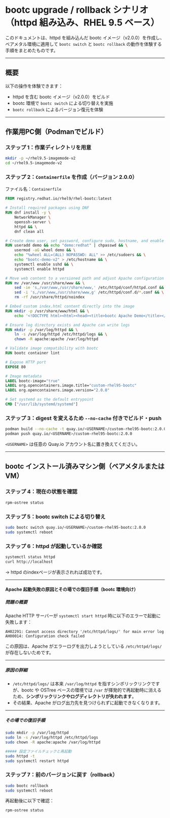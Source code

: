 # bootc upgrade / rollback シナリオ（httpd 組み込み、RHEL 9.5 ベース）

このドキュメントは、httpd を組み込んだ bootc イメージ（v2.0.0）を作成し、ベアメタル環境に適用して `bootc switch` と `bootc rollback` の動作を体験する手順をまとめたものです。

---

## 概要

以下の操作を体験できます：

- httpd を含む bootc イメージ（v2.0.0）をビルド
- bootc 環境で `bootc switch` による切り替えを実施
- `bootc rollback` によるバージョン復元を体験

---

## 作業用PC側（Podmanでビルド）

### ステップ 1：作業ディレクトリを用意

```bash
mkdir -p ~/rhel9.5-imagemode-v2
cd ~/rhel9.5-imagemode-v2
```

### ステップ 2：`Containerfile` を作成（バージョン 2.0.0）

ファイル名：`Containerfile`

```Dockerfile
FROM registry.redhat.io/rhel9/rhel-bootc:latest

# Install required packages using DNF
RUN dnf install -y \
    NetworkManager \
    openssh-server \
    httpd && \
    dnf clean all

# Create demo user, set password, configure sudo, hostname, and enable services
RUN useradd demo && echo "demo:redhat" | chpasswd && \
    usermod -aG wheel demo && \
    echo "%wheel ALL=(ALL) NOPASSWD: ALL" >> /etc/sudoers && \
    echo "bootc-demo-v2" > /etc/hostname && \
    systemctl enable sshd && \
    systemctl enable httpd

# Move web content to a versioned path and adjust Apache configuration
RUN mv /var/www /usr/share/www && \
    sed -ie 's,/var/www,/usr/share/www,' /etc/httpd/conf/httpd.conf && \
    sed -i 's,/var/www,/usr/share/www,g' /etc/httpd/conf.d/*.conf && \
    rm -rf /usr/share/httpd/noindex

# Embed custom index.html content directly into the image
RUN mkdir -p /usr/share/www/html && \
    echo '<!DOCTYPE html><html><head><title>bootc Apache Demo</title></head><body><h1>Welcome to Apache on bootc 2.0.0</h1><p>This page is served from an immutable image using RHEL bootc.</p></body></html>' > /usr/share/www/html/index.html

# Ensure log directory exists and Apache can write logs
RUN mkdir -p /var/log/httpd && \
    ln -s /var/log/httpd /etc/httpd/logs && \
    chown -R apache:apache /var/log/httpd

# Validate image compatibility with bootc
RUN bootc container lint

# Expose HTTP port
EXPOSE 80

# Image metadata
LABEL bootc-image="true"
LABEL org.opencontainers.image.title="custom-rhel95-bootc"
LABEL org.opencontainers.image.version="2.0.0"

# Set systemd as the default entrypoint
CMD ["/usr/lib/systemd/systemd"]
```

### ステップ 3：digest を変えるため `--no-cache` 付きでビルド・push

```bash
podman build --no-cache -t quay.io/<USERNAME>/custom-rhel95-bootc:2.0.0 .
podman push quay.io/<USERNAME>/custom-rhel95-bootc:2.0.0
```

`<USERNAME>` は任意の Quay.io アカウント名に置き換えてください。

---

## bootc インストール済みマシン側（ベアメタルまたはVM）

### ステップ 4：現在の状態を確認

```bash
rpm-ostree status
```

### ステップ 5：bootc switch による切り替え

```bash
sudo bootc switch quay.io/<USERNAME>/custom-rhel95-bootc:2.0.0
sudo systemctl reboot
```

### ステップ 6：httpd が起動しているか確認

```bash
systemctl status httpd
curl http://localhost
```

→ httpd のindexページが表示されれば成功です。

---
#### Apache 起動失敗の原因とその場での復旧手順（bootc 環境向け）

##### 問題の概要

Apache HTTP サーバーが `systemctl start httpd` 時に以下のエラーで起動に失敗します：

```
AH02291: Cannot access directory '/etc/httpd/logs/' for main error log
AH00014: Configuration check failed
```

この原因は、Apache がエラーログを出力しようとしている `/etc/httpd/logs/` が存在しないためです。

---

##### 原因の詳細

- `/etc/httpd/logs/` は本来 `/var/log/httpd` を指すシンボリックリンクですが、bootc や OSTree ベースの環境では `/var` が揮発的で再起動時に消えるため、**シンボリックリンクやログディレクトリが失われます**。
- その結果、Apache がログ出力先を見つけられずに起動できなくなります。

---

##### その場での復旧手順

```bash
sudo mkdir -p /var/log/httpd
sudo ln -s /var/log/httpd /etc/httpd/logs
sudo chown -R apache:apache /var/log/httpd

##### 設定ファイルチェックと再起動
sudo httpd -t
sudo systemctl restart httpd
```

### ステップ 7：前のバージョンに戻す（rollback）

```bash
sudo bootc rollback
sudo systemctl reboot
```

再起動後に以下で確認：

```bash
rpm-ostree status
```
